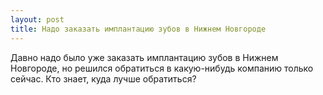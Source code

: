```yaml
---
layout: post 
title: Надо заказать имплантацию зубов в Нижнем Новгороде 
--- 
```

Давно надо было уже заказать имплантацию зубов в Нижнем Новгороде, но решился обратиться в какую-нибудь компанию только сейчас. Кто знает, куда лучше обратиться?